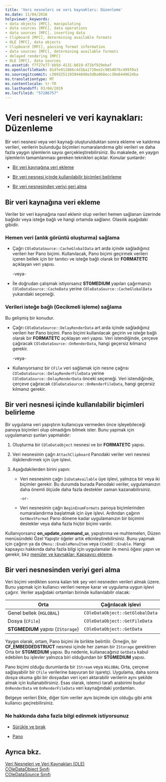 ```yaml
---
title: 'Veri nesneleri ve veri kaynakları: Düzenleme'
ms.date: 11/04/2016
helpviewer_keywords:
- data objects [MFC], manipulating
- data sources [MFC], data operations
- data sources [MFC], inserting data
- Clipboard [MFC], determining available formats
- OLE [MFC], data objects
- Clipboard [MFC], passing format information
- data sources [MFC], determining available formats
- delayed rendering [MFC]
- OLE [MFC], data sources
ms.assetid: f7f27e77-bb5d-4131-b819-d71bf929ebaf
ms.openlocfilehash: 81dfe911866c4d1ba1720ee2c9854076c499f0a3
ms.sourcegitcommit: c3093251193944840e3d0a068ecc30e6449624ba
ms.translationtype: MT
ms.contentlocale: tr-TR
ms.lasthandoff: 03/04/2019
ms.locfileid: "57286757"
---
```

# <a name="data-objects-and-data-sources-manipulation"></a>Veri nesneleri ve veri kaynakları: Düzenleme

Bir veri nesnesi veya veri kaynağı oluşturulduktan sonra ekleme ve kaldırma verileri, verilerin bulunduğu biçimleri numaralandırma gibi verileri ve daha fazla yaygın işlemlerin sayısı gerçekleştirebilirsiniz. Bu makalede, en yaygın işlemlerin tamamlanması gereken teknikleri açıklar. Konular şunlardır:

- [Bir veri kaynağına veri ekleme](#_core_inserting_data_into_a_data_source)

- [Bir veri nesnesi içinde kullanılabilir biçimleri belirleme](#_core_determining_the_formats_available_in_a_data_object)

- [Bir veri nesnesinden veriyi geri alma](#_core_retrieving_data_from_a_data_object)

##  <a name="_core_inserting_data_into_a_data_source"></a> Bir veri kaynağına veri ekleme

Veriler bir veri kaynağına nasıl eklenir olup verileri hemen sağlanan üzerinde bağlıdır veya isteğe bağlı ve hangi ortamda sağlanır. Olasılık aşağıdaki gibidir.

### <a name="supplying-data-immediately-immediate-rendering"></a>Hemen veri (anlık görüntü oluşturma) sağlama

- Çağrı `COleDataSource::CacheGlobalData` art arda içinde sağladığınız verileri her Pano biçimi. Kullanılacak, Pano biçimi geçirmek verileri içeren bellek için bir tanıtıcı ve isteğe bağlı olarak bir **FORMATETC** açıklayan veri yapısı.

     -veya-

- İle doğrudan çalışmak istiyorsanız **STGMEDIUM** yapıları çağırmanızı `COleDataSource::CacheData` yerine `COleDataSource::CacheGlobalData` yukarıdaki seçeneği.

### <a name="supplying-data-on-demand-delayed-rendering"></a>Verileri isteğe bağlı (Gecikmeli işleme) sağlama

Bu gelişmiş bir konudur.

- Çağrı `COleDataSource::DelayRenderData` art arda içinde sağladığınız verileri her Pano biçimi. Pano biçimi kullanılacak geçirin ve isteğe bağlı olarak bir **FORMATETC** açıklayan veri yapısı. Veri istendiğinde, çerçeve çağıracak `COleDataSource::OnRenderData`, hangi geçersiz kılmanız gerekir.

     -veya-

- Kullanıyorsanız bir `CFile` veri sağlamak için nesne çağrısı `COleDataSource::DelayRenderFileData` yerine `COleDataSource::DelayRenderData` önceki seçeneği. Veri istendiğinde, çerçeve çağıracak `COleDataSource::OnRenderFileData`, hangi geçersiz kılmanız gerekir.

##  <a name="_core_determining_the_formats_available_in_a_data_object"></a> Bir veri nesnesi içinde kullanılabilir biçimleri belirleme

Bir uygulama veri yapıştırın kullanıcıya vermeden önce işleyebileceği panoya biçimleri olup olmadığını bilmek ister. Bunu yapmak için uygulamanızı şunları yapmalıdır:

1. Oluşturma bir `COleDataObject` nesnesi ve bir **FORMATETC** yapısı.

1. Veri nesnesinin çağrı `AttachClipboard` Panodaki veriler veri nesnesi ilişkilendirmek için üye işlevi.

1. Aşağıdakilerden birini yapın:

   - Veri nesnesinin çağrı `IsDataAvailable` üye işlevi, yalnızca bir veya iki biçimler gerekir. Bu durumda burada Panodaki veriler, uygulamanızın daha önemli ölçüde daha fazla destekler zaman kazanabilirsiniz.

         -or-

   - Veri nesnesinin çağrı `BeginEnumFormats` panoya biçimlerinden numaralandırma başlatmak için üye işlevi. Ardından çağırın `GetNextFormat` Pano dönene kadar uygulamanızın bir biçimini destekler veya daha fazla hiçbir biçimi vardır.

Kullanıyorsanız **on_update_command_uı**, yapıştırma ve muhtemelen, Düzen menüsündeki Özel Yapıştır öğeler artık etkinleştirebilirsiniz. Bunu yapmak için çağırın ya da `CMenu::EnableMenuItem` veya `CCmdUI::Enable`. Hangi kapsayıcı hakkında daha fazla bilgi için uygulamalar ile menü öğesi yapın ve gerekir, bkz [menüler ve kaynaklar: Kapsayıcı ekleme](../mfc/menus-and-resources-container-additions.md).

##  <a name="_core_retrieving_data_from_a_data_object"></a> Bir veri nesnesinden veriyi geri alma

Veri biçimi verdikten sonra kalan tek şey veri nesneden verileri almak üzere. Bunu yapmak için kullanıcı verileri nereye karar ve uygulama uygun işlevi çağırır. Veriler aşağıdaki ortamları birinde kullanılabilir olacak:

|Orta|Çağrılacak işlevi|
|------------|----------------------|
|Genel bellek (`HGLOBAL`)|`COleDataObject::GetGlobalData`|
|Dosya (`CFile`)|`COleDataObject::GetFileData`|
|**STGMEDIUM** yapısı (`IStorage`)|`COleDataObject::GetData`|

Yaygın olarak, ortam, Pano biçimi ile birlikte belirtilir. Örneğin, bir **CF_EMBEDDEDSTRUCT** nesnesi içinde her zaman bir `IStorage` gerektiren Orta bir **STGMEDIUM** yapısı. Bu nedenle, kullanacağınız `GetData` kabul edebilen bu işlevler yalnızca biri olduğundan bir **STGMEDIUM** yapısı.

Pano biçimi olduğu durumlarda bir `IStream` veya `HGLOBAL` Orta, çerçeve sağlayabilir bir `CFile` verilerine başvuran bir işaretçi. Uygulama, daha sonra dosya okuma gibi bir dosyadan veri içeri aktarabilir verilerin aynı şekilde almak için kullanabilirsiniz. Esas olarak, istemci tarafı arabirimi budur `OnRenderData` ve `OnRenderFileData` veri kaynağındaki yordamları.

Belgeye verileri Ekle, diğer tüm veriler aynı biçimde için olduğu gibi artık kullanıcı geçirebilirsiniz.

### <a name="what-do-you-want-to-know-more-about"></a>Ne hakkında daha fazla bilgi edinmek istiyorsunuz

- [Sürükle ve bırak](../mfc/drag-and-drop-ole.md)

- [Pano](../mfc/clipboard.md)

## <a name="see-also"></a>Ayrıca bkz.

[Veri Nesneleri ve Veri Kaynakları (OLE)](../mfc/data-objects-and-data-sources-ole.md)<br/>
[COleDataObject Sınıfı](../mfc/reference/coledataobject-class.md)<br/>
[COleDataSource Sınıfı](../mfc/reference/coledatasource-class.md)
